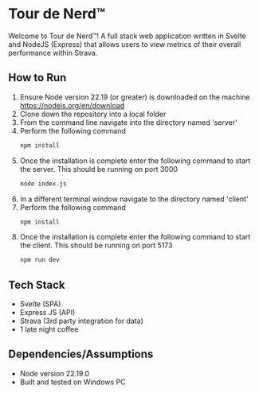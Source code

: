 # Tour de Nerd™
Welcome to Tour de Nerd™! A full stack web application written in Svelte and NodeJS (Express) that allows users to view metrics of their overall performance within Strava.

## How to Run
1. Ensure Node version 22.19 (or greater) is downloaded on the machine https://nodejs.org/en/download
2. Clone down the repository into a local folder
3. From the command line navigate into the directory named 'server'
4. Perform the following command
   ```bash
   npm install
   ```
5. Once the installation is complete enter the following command to start the server. This should be running on port 3000
    ```bash
    node index.js
    ```
6. In a different terminal window navigate to the directory named 'client'
7. Perform the following command
   ```bash
   npm install
   ```
8. Once the installation is complete enter the following command to start the client. This should be running on port 5173
   ```bash
   npm run dev
   ```

## Tech Stack
- Svelte (SPA)
- Express JS (API)
- Strava (3rd party integration for data)
- 1 late night coffee
  
## Dependencies/Assumptions
- Node version 22.19.0
- Built and tested on Windows PC
